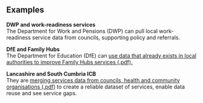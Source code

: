 ## Examples

**DWP and work-readiness services**   
The Department for Work and Pensions (DWP) can pull local work-readiness service data from councils, supporting policy and referrals.

**DfE and Family Hubs**   
The Department for Education (DfE) can [use data that already exists in local authorities to improve Family Hubs services (.pdf).](/steering/ORUK%20Steering%20Group%2002%20-%20Annex%20A%20-%20DfE%20Family%20Hubs%20presentation.pdf)

**Lancashire and South Cumbria ICB**   
They are [merging services data from councils, health and community organisations (.pdf)](/steering/ORUK%20Steering%20Group%2002%20-%20Annex%20B%20-%20Lancs%20and%20South%20Cumbria%20health%20and%20care%20%20presentation.pdf) to create a reliable dataset of services, enable data reuse and see service gaps.
